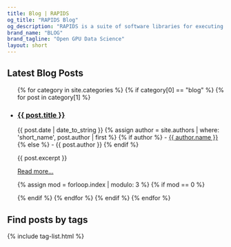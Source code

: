 ```yaml
---
title: Blog | RAPIDS
og_title: "RAPIDS Blog"
og_description: "RAPIDS is a suite of software libraries for executing end-to-end data science & analytics pipelines entirely on GPUs."
brand_name: "BLOG"
brand_tagline: "Open GPU Data Science"
layout: short
---
```


## Latest Blog Posts

<div class="features-row">
  <ul>
  {% for category in site.categories %}
    {% if category[0] == "blog" %}
      {% for post in category[1] %}
        <li>
          <h3><a href="{{ site.baseurl }}{{ post.url }}">{{ post.title }}</a></h3>
          <p>{{ post.date | date_to_string }}
          {% assign author = site.authors | where: 'short_name', post.author | first %}
          {% if author %}
           - <a href="{{ author.url }}">{{ author.name }}</a>
          {% else %}
           - {{ post.author }}
          {% endif %}
          </p>
          <p>{{ post.excerpt }}</p>
          <p><a href="{{ site.baseurl }}{{ post.url }}">Read more...</a></p>
        </li>
        {% assign mod = forloop.index | modulo: 3 %}
        {% if mod == 0 %}
          </ul></div><div class="features-row"><ul>
        {% endif %}
      {% endfor %}
    {% endif %}
  {% endfor %}
  </ul>
</div>

## Find posts by tags

{% include tag-list.html %}
